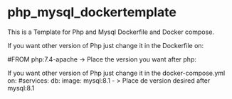 # php_mysql_dockertemplate

This is a Template for Php and Mysql Dockerfile and Docker compose.

If you want other version of Php just change it in the Dockerfile on:

#FROM php:7.4-apache -> Place the version you want after php:

If you want other version of Php just change it in the docker-compose.yml on:
#services:
  db:
    image: mysql:8.1 - > Place de version desired after mysql:8.1
